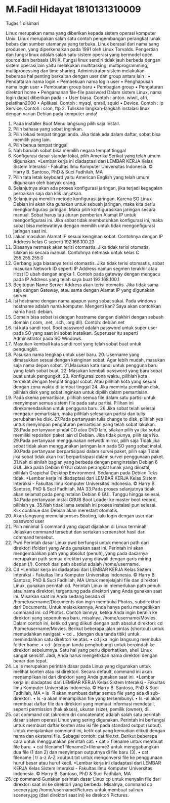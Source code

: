 # M.Fadil Hidayat 1810131310009
Tugas 1 disimari

Linux merupakan nama yang diberikan kepada sistem operasi komputer Unix. Linux
merupakan salah satu contoh pengembangan perangkat lunak bebas dan sumber
utamanya yang terbuka. Linux berasal dari nama sang produsen, yang diperkenalkan pada
1991 oleh Linux Torvalds.
Pengertian dan fungsi linux adalah salah satu sistem operasi yang bermodel open source
dan berbasis UNIX. Fungsi linux sendiri tidak jauh berbeda dengan sistem operasi lain
yaitu melakukan multitasking, multiprogramming, multiprocessing dan time sharing.
Administrator sistem melakukan beberapa hal penting berkaitan dengan user dan group
antara lain :
• Pendaftaran nama login
• Pembekuan nama login user
• Penghapusan nama login user
• Pembuatan group baru
• Pembagian group
• Pengaturan direktori home
• Pengamanan file-file password
Dalam sistem Linux, nama login dapat diberikan pada :
• User biasa. Contoh : anton. wiwit, afri, pelatihan2000
• Aplikasi. Contoh : mysql, qmail, squid
• Device. Contoh : lp
Service. Contoh : cron, ftp
2. Tuliskan langkah-langkah instalasi linux dengan varian Debian pada komputer anda!
1. Pada installer Boot Menu langsung pilih saja Install.
2. Pilih bahasa yang sobat inginkan.
3. Pilih lokasi tempat tinggal anda. Jika tidak ada dalam daftar, sobat bisa memilih
yang lain.
4. Pilih benua tempat tinggal
5. Nah barulah sobat bisa memilih negara tempat tinggal
6. Konfigurasi dasar standar lokal, pilih Amerika Serikat yang telah umum
digunakan.
*Lembar kerja ini diadaptasi dari LEMBAR KERJA Kelas Sistem Interaksi - Fakultas Ilmu Komputer
Universitas Indonesia. © Harry B. Santoso, PhD & Suci Fadhilah, MA
7. Pilih tata letak keyboard yaitu American English yang telah umum digunakan
oleh banyak orang.
9. Selanjutnya akan ada proses konfigurasi jaringan, jika terjadi kegagalan
perbaikan saja dan klik lanjutkan.
10. Selanjutnya memilih metode konfigurasi jaringan. Karena SO Linux Debian ini
akan kita gunakan untuk sebuah jaringan, maka kita perlu mengkonfigurasi jaringan.
Maka pilih konfigurasikan jaringan secara manual. Sobat harus tau aturan pemberian
Alamat IP untuk mengonfigurasi ini. Jika sobat tidak membutuhkan konfigurasi ini,
maka sobat bisa melewatinya dengan memilih untuk tidak mengonfigurasi jaringan saat
ini.
11. ilakan masukan Alamat IP sesuai keinginan sobat. Contohnya dengan IP
Address kelas C seperti 192.168.100.23
12. Biasanya netmask akan terisi otomastis. Jika tidak terisi otomatis, silakan isi
secara manual. Contohnya netmask untuk kelas C 255.255.255.0
13. Gerbang juga biasanya terisi otomastis. Jika tidak terisi otomastis, sobat
masukan Network ID seperti IP Address namun segmen terakhir atau Host ID ubah
dengan angka 1. Contoh pada gateway dengan mengacu pada IP Address yang telah
saya buat 192.168.100.1
14. Begitupun Name Server Address akan terisi otomatis. Jika tidak sama saja
dengan Gateway, atau sama dengan Alamat IP yang digunakan server.
15. Isi hostname dengan nama apapun yang sobat sukai. Pada windows hostname
adalah nama komputer. Mengerti kan? Saya akan contohkan nama host: debian.
16. Domain bisa sobat isi dengan hostname dengan diakhiri dengan sebuah domain
(.com, .net, .sch, .org dll). Contoh: debian.net
17. Isi kata sandi root. Root password adalah password untuk super user pada SO
yang saat ini sobat instalkan. Superuser itu seperti Administrator pada SO Windows.
18. Masukan kembali kata sandi root yang telah sobat buat untuk pengungkit.
19. Pasukan nama lengkap untuk user baru. 20. Username yang dimasukkan sesuai
dengan keinginan sobat. Agar lebih mudah, masukan saja nama depan sobat.
21.Masukan kata sandi untuk pengguna baru yang telah sobat buat. 22. Masukan
kembali password yang baru sobat buat untuk pengungkit. 23. Konfigurasi zona
waktu, pilihlah kota terdekat dengan tempat tinggal sobat. Atau pilihlah kota yang
sesuai dengan zona waktu di tempat tinggal 24. Jika meminta pemilihan disk,
pilihlah disk yang sobat inginkan untuk dipilih dalam pemartisian.
25. Pada skema pemartisian, pilihlah semua file dalam satu partisi untuk menyimpan
semua sistem file pada satu partisi. Pilihan ini direkomendasikan untuk pengguna baru.
26.Jika sobat telah selesai mengatur pemartisian, maka pilihlah selesaikan partisi dan
tulis perubahan ke disk.
27.Pada pertanyaan tulis change to disk, pilihlah yes untuk menyimpan pengaturan
pemartisian yang telah sobat lakukan.
28.Pada pertanyaan pindai CD atau DVD lain, silakan pilih ya jika sobat memiliki
repositori paket lain di Debian. Jika tidak punya, pilih saja No.
29.Pada pertanyaan menggunakan netwotk mirror, pilih saja Tidak jika sobat tidak akan
menggunakan jaringan lain pada SO yang sobat instal.
30.Pada pertanyaan berpartisipasi dalam survei paket, pilih saja Tidak jika sobat tidak
akan ikut berpartisipasi dalam survei penggunaan paket. 31.Nah di sinilah bagian yang
berbeda dengan penginstalan Debian 6 GUI. Jika pada Debian 6 GUI dalam perangkat
lunak yang diinstal, pilihlah Grapichal Desktop Environment. Sedangan pada Debian
Teks tidak.
*Lembar kerja ini diadaptasi dari LEMBAR KERJA Kelas Sistem Interaksi - Fakultas Ilmu Komputer
Universitas Indonesia. © Harry B. Santoso, PhD & Suci Fadhilah, MA
33.Pada proses selanjutnya tidak akan selamat pada penginstalan Debian 6 GUI.
Tunggu hingga selesai.
34.Pada pertanyaan instal GRUB Boot Loader ke master boot record, pilihlah ya.
35.Nah tidak lama setelah ini proses instalasi pun selesai. Klik continue dan Debian
akan merestart otomatis.
36. Akan langsung memulai proses Booting, lalu login dengan user dan password
user
3. Pilih minimal 5 command yang dapat dijalakan di Linux terminal! Jelaskan command
tersebut dan sertakan screenshot hasil dari command tersebut.
1. Pwd
Perintah dasar Linux pwd berfungsi untuk mencari path dari direktori (folder)
yang Anda gunakan saat ini. Perintah ini akan mengembalikan path yang absolut (penuh),
yang pada dasarnya merupakan path semua direktori yang diawali dengan garis miring
depan (/). Contoh dari path absolut adalah /home/username.
2. Cd
*Lembar kerja ini diadaptasi dari LEMBAR KERJA Kelas Sistem Interaksi - Fakultas Ilmu Komputer
Universitas Indonesia. © Harry B. Santoso, PhD & Suci Fadhilah, MA
Untuk menjelajahi file dan direktori Linux, gunakan perintah cd. Perintah Linux
ini memerlukan path penuh atau nama direktori, tergantung pada direktori yang Anda
gunakan saat ini.
Misalkan saat ini Anda sedang berada di /home/username/Documents dan ingin
membuka Photos, subdirektori dari Documents. Untuk melakukannya, Anda hanya perlu
mengetikkan command ini: cd Photos.
Contoh lainnya, ketika Anda ingin beralih ke direktori yang sepenuhnya baru,
misalnya, /home/username/Movies. Dalam contoh ini, ketik cd yang diikuti dengan path
absolut direktori: cd /home/username/Movies.
Berikut beberapa jalan pintas (shortcut) untuk memudahkan navigasi:
• cd .. (dengan dua tanda titik) untuk memindahkan satu direktori ke atas.
• cd jika ingin langsung membuka folder home.
• cd- (dengan tanda penghubung) untuk berpindah ke direktori sebelumnya.
Satu hal yang perlu diperhatikan, shell Linux sangat sensitif. Jadi, Anda harus
mengetikkan nama direktori dengan benar dan tepat.
3. Ls
Is merupakan perintah dasar pada Linux yang digunakan untuk melihat konten
atau isi direktori. Secara default, command ini akan menampilkan isi dari direktori yang
Anda gunakan saat ini.
*Lembar kerja ini diadaptasi dari LEMBAR KERJA Kelas Sistem Interaksi - Fakultas Ilmu Komputer
Universitas Indonesia. © Harry B. Santoso, PhD & Suci Fadhilah, MA
• Is -R akan membuat daftar semua file yang ada di sub-direktori.
• Is -a akan menampilkan file yang tersembunyi.
• Is -al akan membuat daftar file dan direktori yang memuat informasi mendetail,
seperti permission (hak akses), ukuran (size), pemilik (owner), dll.
4. cat command
cat (akronim dri concatenate) adalah salah satu perintah dasar sistem operasi Linux yang
sering digunakan. Perintah ini berfungsi untuk membuat daftar konten atau isi file pada
standard output (sdout). Untuk menjalankan command ini, ketik cat yang kemudian
diikuti dengan nama dan ekstensi file. Sebagai contoh: cat file.txt.
Berikut beberapa cara untuk menggunakan perintah cat:
• cat > filename untuk membuat file baru.
• cat filename1 filename2>filename3 untuk menggabungkan dua file (1 dan 2) dan
menyimpan outputnya di file baru (3).
• cat filename | tr a-z A-Z >output.txt untuk mengonversi file ke penggunaan huruf
besar atau huruf kecil.
*Lembar kerja ini diadaptasi dari LEMBAR KERJA Kelas Sistem Interaksi - Fakultas Ilmu Komputer
Universitas Indonesia. © Harry B. Santoso, PhD & Suci Fadhilah, MA
5. cp command
Gunakan perintah dasar Linux cp untuk menyalin file dari direktori saat ini ke
direktori yang berbeda. Misalnya, command cp scenery.jpg /home/username/Pictures
untuk membuat salinan scenery.jpg (dari direktori saat ini) ke direktori Pictures.
